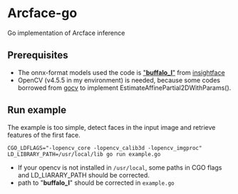 # Arcface-go

Go implementation of Arcface inference



## Prerequisites

- The onnx-format models used the code is ["**buffalo_l**"](https://insightface.cn-sh2.ufileos.com/models/buffalo_l.zip) from [insightface](https://github.com/deepinsight/insightface/tree/master/model_zoo)
- OpenCV (v4.5.5 in my environment) is needed, because some codes borrowed from [gocv](https://github.com/hybridgroup/gocv) to implement EstimateAffinePartial2DWithParams().



## Run example

The example is too simple, detect faces in the input image and retrieve features of the first face.

```
CGO_LDFLAGS="-lopencv_core -lopencv_calib3d -lopencv_imgproc" LD_LIBRARY_PATH=/usr/local/lib go run example.go
```

- If your opencv is not installed in ```/usr/local```, some paths in CGO flags and LD_LIARARY_PATH should be corrected.
- path to "**buffalo_l**" should be corrected in ```example.go ```
